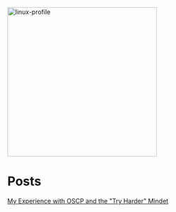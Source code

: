 
<img width="338" alt="linux-profile" src="https://github.com/shellph1sh/shellph1sh.github.io/assets/55106700/2da36f90-844d-4095-808f-5e47131095f4">

# Posts

[My Experience with OSCP and the "Try Harder" Mindet](https://shellph1sh.github.io/OSCP.html)
